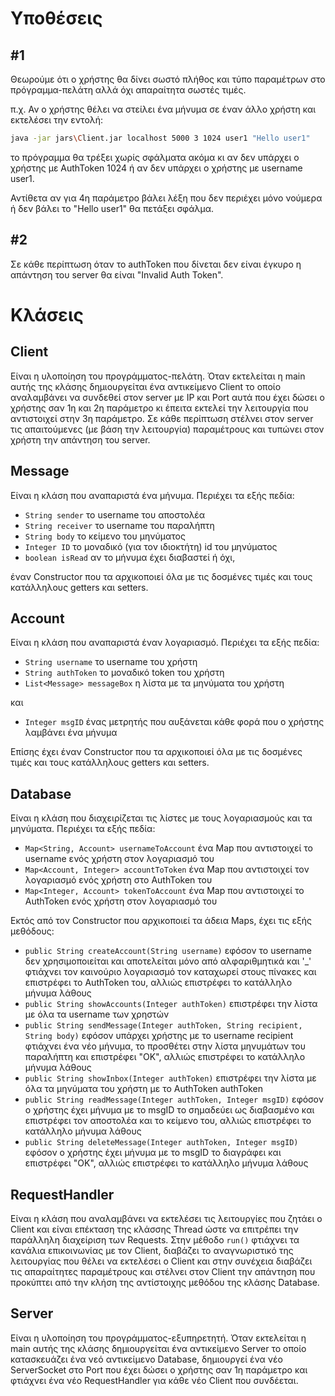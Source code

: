 # Υποθέσεις

## #1
Θεωρούμε ότι ο χρήστης θα δίνει σωστό πλήθος και τύπο παραμέτρων στο πρόγραμμα-πελάτη αλλά όχι απαραίτητα σωστές τιμές.

π.χ. Αν ο χρήστης θέλει να στείλει ένα μήνυμα σε έναν άλλο χρήστη και εκτελέσει την εντολή:

```bash
java -jar jars\Client.jar localhost 5000 3 1024 user1 "Hello user1"
```

το πρόγραμμα θα τρέξει χωρίς σφάλματα ακόμα κι αν δεν υπάρχει ο χρήστης με AuthToken 1024 ή αν δεν υπάρχει ο χρήστης με username user1.

Αντίθετα αν για 4η παράμετρο βάλει λέξη που δεν περιέχει μόνο νούμερα ή δεν βάλει το "Hello user1" θα πετάξει σφάλμα.

## #2
Σε κάθε περίπτωση όταν το authToken που δίνεται δεν είναι έγκυρο η απάντηση του server θα είναι "Invalid Auth Token".
# Κλάσεις

## Client

Είναι η υλοποίηση του προγράμματος-πελάτη. Όταν εκτελείται η main αυτής της κλάσης δημιουργείται ένα αντικείμενο Client το οποίο αναλαμβάνει να συνδεθεί στον server με IP και Port αυτά που έχει δώσει ο χρήστης σαν 1η και 2η παράμετρο κι έπειτα εκτελεί την λειτουργία που αντιστοιχεί στην 3η παράμετρο. Σε κάθε περίπτωση στέλνει στον server τις απαιτούμενες (με βάση την λειτουργία) παραμέτρους και τυπώνει στον χρήστη την απάντηση του server.

## Message

Είναι η κλάση που αναπαριστά ένα μήνυμα. Περιέχει τα εξής πεδία:

- `String sender` το username του αποστολέα
- `String receiver` το username του παραλήπτη
- `String body` το κείμενο του μηνύματος
- `Integer ID` το μοναδικό (για τον ιδιοκτήτη) id του μηνύματος
- `boolean isRead` αν το μήνυμα έχει διαβαστεί ή όχι,

έναν Constructor που τα αρχικοποιεί όλα με τις δοσμένες τιμές και τους κατάλληλους getters και setters.

## Account

Είναι η κλάση που αναπαριστά έναν λογαριασμό. Περιέχει τα εξής πεδία:

- `String username` το username του χρήστη
- `String authToken` το μοναδικό token του χρήστη
- `List<Message> messageBox` η λίστα με τα μηνύματα του χρήστη

και 

- `Integer msgID` ένας μετρητής που αυξάνεται κάθε φορά που ο χρήστης λαμβάνει ένα μήνυμα

Επίσης έχει έναν Constructor που τα αρχικοποιεί όλα με τις δοσμένες τιμές και τους κατάλληλους getters και setters.

## Database

Είναι η κλάση που διαχειρίζεται τις λίστες με τους λογαριασμούς και τα μηνύματα. Περιέχει τα εξής πεδία:

- `Map<String, Account> usernameToAccount` ένα Map που αντιστοιχεί το username ενός χρήστη στον λογαριασμό του
- `Map<Account, Integer> accountToToken` ένα Map που αντιστοιχεί τον λογαριασμό ενός χρήστη στο AuthToken του
- `Map<Integer, Account> tokenToAccount` ένα Map που αντιστοιχεί το AuthToken ενός χρήστη στον λογαριασμό του

Εκτός από τον Constructor που αρχικοποιεί τα άδεια Maps, έχει τις εξής μεθόδους:

- `public String createAccount(String username)` εφόσον το username δεν χρησιμοποιείται και αποτελείται μόνο από αλφαριθμητικά και '_' φτιάχνει τον καινούριο λογαριασμό τον καταχωρεί στους πίνακες και επιστρέφει το AuthToken του, αλλιώς επιστρέφει το κατάλληλο μήνυμα λάθους
- `public String showAccounts(Integer authToken)` επιστρέφει την λίστα με όλα τα username των χρηστών
- `public String sendMessage(Integer authToken, String recipient, String body)` εφόσον υπάρχει χρήστης με το username recipient φτιάχνει ένα νέο μήνυμα, το προσθέτει στην λίστα μηνυμάτων του παραλήπτη και επιστρέφει "ΟΚ", αλλιώς επιστρέφει το κατάλληλο μήνυμα λάθους
- `public String showInbox(Integer authToken)` επιστρέφει την λίστα με όλα τα μηνύματα του χρήστη με το AuthToken authToken
- `public String readMessage(Integer authToken, Integer msgID)` εφόσον ο χρήστης έχει μήνυμα με το msgID το σημαδεύει ως διαβασμένο και επιστρέφει τον αποστολέα και το κείμενο του, αλλιώς επιστρέφει το κατάλληλο μήνυμα λάθους
- `public String deleteMessage(Integer authToken, Integer msgID)` εφόσον ο χρήστης έχει μήνυμα με το msgID το διαγράφει και επιστρέφει "ΟΚ", αλλιώς επιστρέφει το κατάλληλο μήνυμα λάθους

## RequestHandler

Είναι η κλάση που αναλαμβάνει να εκτελέσει τις λειτουργίες που ζητάει ο Client και είναι επέκταση της κλάσσης Thread ώστε να επιτρέπει την παράλληλη διαχείριση των Requests. Στην μέθοδο `run()` φτιάχνει τα κανάλια επικοινωνίας με τον Client, διαβάζει το αναγνωριστικό της λειτουργίας που θέλει να εκτελέσει ο Client και στην συνέχεια διαβάζει τις απαραίτητες παραμέτρους και στέλνει στον Client την απάντηση που προκύπτει από την κλήση της αντίστοιχης μεθόδου της κλάσης Database.

## Server

Είναι η υλοποίηση του προγράμματος-εξυπηρετητή. Όταν εκτελείται η main αυτής της κλάσης δημιουργείται ένα αντικείμενο Server το οποίο κατασκευάζει ένα νεό αντικείμενο Database, δημιουργεί ένα νέο ServerSocket στο Port που έχει δώσει ο χρήστης σαν 1η παράμετρο και φτιάχνει ένα νέο RequestHandler για κάθε νέο Client που συνδέεται.